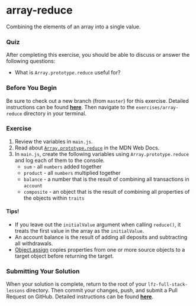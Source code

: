 # array-reduce

Combining the elements of an array into a single value.

### Quiz

After completing this exercise, you should be able to discuss or answer the following questions:

- What is `Array.prototype.reduce` useful for?

### Before You Begin

Be sure to check out a new branch (from `master`) for this exercise. Detailed instructions can be found [**here**](../../guides/before-each-exercise.md). Then navigate to the `exercises/array-reduce` directory in your terminal.

### Exercise

1. Review the variables in `main.js`.
1. Read about [`Array.prototype.reduce`](https://developer.mozilla.org/en-US/docs/Web/JavaScript/Reference/Global_Objects/Array/reduce) in the MDN Web Docs.
1. In `main.js`, create the following variables using `Array.prototype.reduce` and log each of them to the console.
    - `sum` - all `numbers` added together
    - `product` - all `numbers` multiplied together
    - `balance` - a number that is the result of combining all transactions in `account`
    - `composite` - an object that is the result of combining all properties of the objects within `traits`

#### Tips!

- If you leave out the `initialValue` argument when calling `reduce()`, it treats the first value in the array as the `initialValue`.
- An account balance is the result of adding all deposits and subtracting all withdrawals.
- [Object.assign](https://developer.mozilla.org/en-US/docs/Web/JavaScript/Reference/Global_Objects/Object/assign) copies properties from one or more source objects to a target object before returning the target.

### Submitting Your Solution

When your solution is complete, return to the root of your `lfz-full-stack-lessons` directory. Then commit your changes, push, and submit a Pull Request on GitHub. Detailed instructions can be found [**here**](../../guides/after-each-exercise.md).
